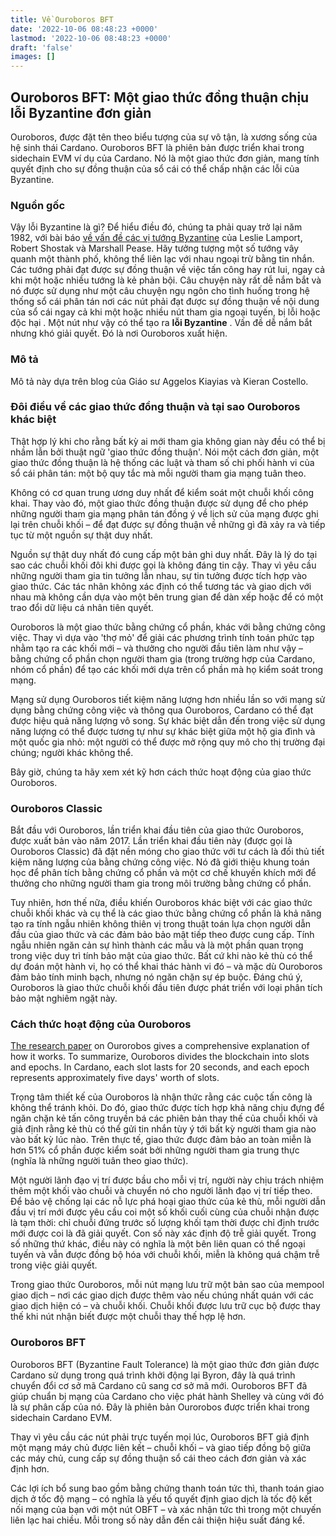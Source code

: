 ```yaml
---
title: Về Ouroboros BFT
date: '2022-10-06 08:48:23 +0000'
lastmod: '2022-10-06 08:48:23 +0000'
draft: 'false'
images: []
---
```


## Ouroboros BFT: Một giao thức đồng thuận chịu lỗi Byzantine đơn giản

Ouroboros, được đặt tên theo biểu tượng của sự vô tận, là xương sống của hệ sinh thái Cardano. Ouroboros BFT là phiên bản được triển khai trong sidechain EVM ví dụ của Cardano. Nó là một giao thức đơn giản, mang tính quyết định cho sự đồng thuận của sổ cái có thể chấp nhận các lỗi của Byzantine.

### Nguồn gốc

Vậy lỗi Byzantine là gì? Để hiểu điều đó, chúng ta phải quay trở lại năm 1982, với bài báo [về vấn đề các vị tướng Byzantine](https://www.microsoft.com/en-us/research/uploads/prod/2016/12/The-Byzantine-Generals-Problem.pdf) của Leslie Lamport, Robert Shostak và Marshall Pease. Hãy tưởng tượng một số tướng vây quanh một thành phố, không thể liên lạc với nhau ngoại trừ bằng tin nhắn. Các tướng phải đạt được sự đồng thuận về việc tấn công hay rút lui, ngay cả khi một hoặc nhiều tướng là kẻ phản bội. Câu chuyện này rất dễ nắm bắt và nó được sử dụng như một câu chuyện ngụ ngôn cho tình huống trong hệ thống sổ cái phân tán nơi các nút phải đạt được sự đồng thuận về nội dung của sổ cái ngay cả khi một hoặc nhiều nút tham gia ngoại tuyến, bị lỗi hoặc độc hại . Một nút như vậy có thể tạo ra **lỗi Byzantine** . Vấn đề dễ nắm bắt nhưng khó giải quyết. Đó là nơi Ouroboros xuất hiện.

### Mô tả

Mô tả này dựa trên blog của Giáo sư Aggelos Kiayias và Kieran Costello.

### Đôi điều về các giao thức đồng thuận và tại sao Ouroboros khác biệt

Thật hợp lý khi cho rằng bất kỳ ai mới tham gia không gian này đều có thể bị nhầm lẫn bởi thuật ngữ 'giao thức đồng thuận'. Nói một cách đơn giản, một giao thức đồng thuận là hệ thống các luật và tham số chi phối hành vi của sổ cái phân tán: một bộ quy tắc mà mỗi người tham gia mạng tuân theo.

Không có cơ quan trung ương duy nhất để kiểm soát một chuỗi khối công khai. Thay vào đó, một giao thức đồng thuận được sử dụng để cho phép những người tham gia mạng phân tán đồng ý về lịch sử của mạng được ghi lại trên chuỗi khối – để đạt được sự đồng thuận về những gì đã xảy ra và tiếp tục từ một nguồn sự thật duy nhất.

Nguồn sự thật duy nhất đó cung cấp một bản ghi duy nhất. Đây là lý do tại sao các chuỗi khối đôi khi được gọi là không đáng tin cậy. Thay vì yêu cầu những người tham gia tin tưởng lẫn nhau, sự tin tưởng được tích hợp vào giao thức. Các tác nhân không xác định có thể tương tác và giao dịch với nhau mà không cần dựa vào một bên trung gian để dàn xếp hoặc để có một trao đổi dữ liệu cá nhân tiên quyết.

Ouroboros là một giao thức bằng chứng cổ phần, khác với bằng chứng công việc. Thay vì dựa vào 'thợ mỏ' để giải các phương trình tính toán phức tạp nhằm tạo ra các khối mới – và thưởng cho người đầu tiên làm như vậy – bằng chứng cổ phần chọn người tham gia (trong trường hợp của Cardano, nhóm cổ phần) để tạo các khối mới dựa trên cổ phần mà họ kiểm soát trong mạng.

Mạng sử dụng Ouroboros tiết kiệm năng lượng hơn nhiều lần so với mạng sử dụng bằng chứng công việc và thông qua Ouroboros, Cardano có thể đạt được hiệu quả năng lượng vô song. Sự khác biệt dẫn đến trong việc sử dụng năng lượng có thể được tương tự như sự khác biệt giữa một hộ gia đình và một quốc gia nhỏ: một người có thể được mở rộng quy mô cho thị trường đại chúng; người khác không thể.

Bây giờ, chúng ta hãy xem xét kỹ hơn cách thức hoạt động của giao thức Ouroboros.

### <a>Ouroboros Classic</a>

Bắt đầu với Ouroboros, lần triển khai đầu tiên của giao thức Ouroboros, được xuất bản vào năm 2017. Lần triển khai đầu tiên này (được gọi là Ouroboros Classic) đã đặt nền móng cho giao thức với tư cách là đối thủ tiết kiệm năng lượng của bằng chứng công việc. Nó đã giới thiệu khung toán học để phân tích bằng chứng cổ phần và một cơ chế khuyến khích mới để thưởng cho những người tham gia trong môi trường bằng chứng cổ phần.

Tuy nhiên, hơn thế nữa, điều khiến Ouroboros khác biệt với các giao thức chuỗi khối khác và cụ thể là các giao thức bằng chứng cổ phần là khả năng tạo ra tính ngẫu nhiên không thiên vị trong thuật toán lựa chọn người dẫn đầu của giao thức và các đảm bảo bảo mật tiếp theo được cung cấp. Tính ngẫu nhiên ngăn cản sự hình thành các mẫu và là một phần quan trọng trong việc duy trì tính bảo mật của giao thức. Bất cứ khi nào kẻ thù có thể dự đoán một hành vi, họ có thể khai thác hành vi đó – và mặc dù Ouroboros đảm bảo tính minh bạch, nhưng nó ngăn chặn sự ép buộc. Đáng chú ý, Ouroboros là giao thức chuỗi khối đầu tiên được phát triển với loại phân tích bảo mật nghiêm ngặt này.

### Cách thức hoạt động của Ouroboros

[The research paper](https://iohk.io/en/research/library/papers/ouroborosa-provably-secure-proof-of-stake-blockchain-protocol/) on Ourorobos gives a comprehensive explanation of how it works. To summarize, Ouroboros divides the blockchain into slots and epochs. In Cardano, each slot lasts for 20 seconds, and each epoch represents approximately five days' worth of slots.

Trọng tâm thiết kế của Ouroboros là nhận thức rằng các cuộc tấn công là không thể tránh khỏi. Do đó, giao thức được tích hợp khả năng chịu đựng để ngăn chặn kẻ tấn công truyền bá các phiên bản thay thế của chuỗi khối và giả định rằng kẻ thù có thể gửi tin nhắn tùy ý tới bất kỳ người tham gia nào vào bất kỳ lúc nào. Trên thực tế, giao thức được đảm bảo an toàn miễn là hơn 51% cổ phần được kiểm soát bởi những người tham gia trung thực (nghĩa là những người tuân theo giao thức).

Một người lãnh đạo vị trí được bầu cho mỗi vị trí, người này chịu trách nhiệm thêm một khối vào chuỗi và chuyển nó cho người lãnh đạo vị trí tiếp theo. Để bảo vệ chống lại các nỗ lực phá hoại giao thức của kẻ thù, mỗi người dẫn đầu vị trí mới được yêu cầu coi một số khối cuối cùng của chuỗi nhận được là tạm thời: chỉ chuỗi đứng trước số lượng khối tạm thời được chỉ định trước mới được coi là đã giải quyết. Con số này xác định độ trễ giải quyết. Trong số những thứ khác, điều này có nghĩa là một bên liên quan có thể ngoại tuyến và vẫn được đồng bộ hóa với chuỗi khối, miễn là không quá chậm trễ trong việc giải quyết.

Trong giao thức Ouroboros, mỗi nút mạng lưu trữ một bản sao của mempool giao dịch – nơi các giao dịch được thêm vào nếu chúng nhất quán với các giao dịch hiện có – và chuỗi khối. Chuỗi khối được lưu trữ cục bộ được thay thế khi nút nhận biết được một chuỗi thay thế hợp lệ hơn.

### Ouroboros BFT

Ouroboros BFT (Byzantine Fault Tolerance) là một giao thức đơn giản được Cardano sử dụng trong quá trình khởi động lại Byron, đây là quá trình chuyển đổi cơ sở mã Cardano cũ sang cơ sở mã mới. Ouroboros BFT đã giúp chuẩn bị mạng của Cardano cho việc phát hành Shelley và cùng với đó là sự phân cấp của nó. Đây là phiên bản Ourorobos được triển khai trong sidechain Cardano EVM.

Thay vì yêu cầu các nút phải trực tuyến mọi lúc, Ouroboros BFT giả định một mạng máy chủ được liên kết – chuỗi khối – và giao tiếp đồng bộ giữa các máy chủ, cung cấp sự đồng thuận sổ cái theo cách đơn giản và xác định hơn.

Các lợi ích bổ sung bao gồm bằng chứng thanh toán tức thì, thanh toán giao dịch ở tốc độ mạng – có nghĩa là yếu tố quyết định giao dịch là tốc độ kết nối mạng của bạn với một nút OBFT – và xác nhận tức thì trong một chuyến liên lạc hai chiều. Mỗi trong số này dẫn đến cải thiện hiệu suất đáng kể.
